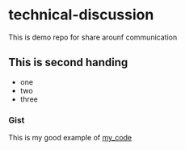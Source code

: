 # technical-discussion
This is demo repo for share arounf communication

## This is second handing
* one
* two
* three

### Gist
This is my good example of [my_code](https://gist.github.com/Arjun-murmu/ce055e735d17c77e92f69a1cce21d11d)

